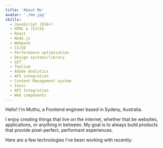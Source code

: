 ```yaml
---
title: 'About Me'
avatar: './me.jpg'
skills:
  - JavaScript (ES6+)
  - HTML & (S)CSS
  - React
  - Node.js
  - Webpack
  - CI/CD
  - Performance optimisation
  - Design systems/library
  - GIT
  - Tealium
  - Adobe Analytics
  - API integration
  - Content Management system
  - Ionic
  - API Integration
  - Web components
---
```


Hello! I'm Muthu, a Frontend engineer based in Sydeny, Australia.

I enjoy creating things that live on the internet, whether that be websites, applications, or anything in between. My goal is to always build products that provide pixel-perfect, performant experiences.

Here are a few technologies I've been working with recently:
